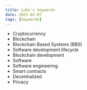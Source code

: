```yaml
---
title: Luke's keywords
date: 2023-02-07
tags: [keywords]
---
```


* Cryptocurrency
* Blockchain
* Blockchain Based Systems (BBS)
* Software development lifecycle
* Blockchain development
* Software
* Software engineering
* Smart contracts
* Decentralized
* Privacy